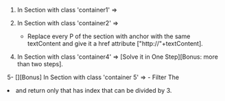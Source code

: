 1. In Section with class 'container1' =>
	<!-- - Append new Div with class 'black'. -->
	<!-- - Add new Div with class 'white' as the first child of the section. -->
	<!-- - Insert new <P> with class 'yellow' before <P> with class 'pink'. -->

2. In Section with class 'container2' => 
	- Replace every P of the section with anchor with the same textContent and give it a href attribute ["http://"+textContent].

<!-- 3- In Section with class 'container3' =>
	- wrap the image with figure element.
	- insert new <figcaption> with text Content "Coffee" after the image. -->

4. In Section with class 'container4' =>
	<!-- - Empty all <td> with class 'col-age'. -->
	<!-- - Add Class 'man' to the td which contains 'mohsen'. -->
	<!-- - Remove class 'your-email' from all <td> which has it and add it to all <td> which has not. -->
	  [Solve it in One Step][Bonus: more than two steps].



5- [][Bonus] In Section with class 'container 5' =>
	- Filter The <li> and return only that has index that can be divided by 3.

<!-- 6- In Section with class 'container 6' =>
	- Change the value of input which named "username" to <yourname>
	- Make the checkbox in the form with id 'my-form' checked. -->